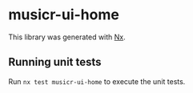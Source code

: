 # musicr-ui-home

This library was generated with [Nx](https://nx.dev).

## Running unit tests

Run `nx test musicr-ui-home` to execute the unit tests.
